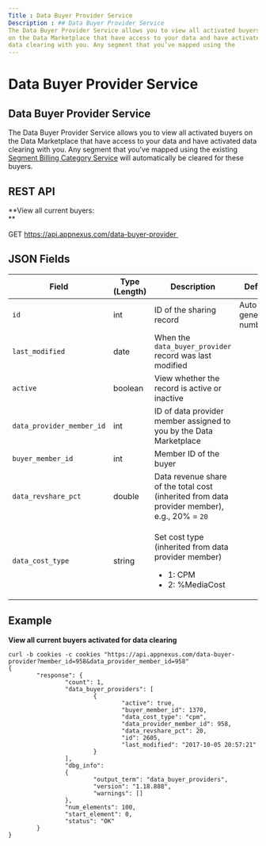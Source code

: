 ```yaml
---
Title : Data Buyer Provider Service
Description : ## Data Buyer Provider Service
The Data Buyer Provider Service allows you to view all activated buyers
on the Data Marketplace that have access to your data and have activated
data clearing with you. Any segment that you’ve mapped using the
---
```



# Data Buyer Provider Service





## Data Buyer Provider Service

The Data Buyer Provider Service allows you to view all activated buyers
on the Data Marketplace that have access to your data and have activated
data clearing with you. Any segment that you’ve mapped using the
existing <a
href="https://docs.xandr.com/bundle/data-providers/page/segment-billing-category-service.html"
class="xref" target="_blank">Segment Billing Category Service</a> will
automatically be cleared for these buyers.  
  





## REST API

**View all current buyers:  
**

GET
https://api.appnexus.com/data-buyer-provider 





## JSON Fields

<table class="table">
<thead class="thead">
<tr class="header row">
<th id="ID-00000a94__entry__1" class="entry">Field</th>
<th id="ID-00000a94__entry__2" class="entry">Type (Length)</th>
<th id="ID-00000a94__entry__3" class="entry">Description</th>
<th id="ID-00000a94__entry__4" class="entry">Default</th>
</tr>
</thead>
<tbody class="tbody">
<tr class="odd row">
<td class="entry" headers="ID-00000a94__entry__1"><code
class="ph codeph">id</code></td>
<td class="entry" headers="ID-00000a94__entry__2">int</td>
<td class="entry" headers="ID-00000a94__entry__3">ID of the sharing
record</td>
<td class="entry" headers="ID-00000a94__entry__4">Auto-generated
number</td>
</tr>
<tr class="even row">
<td class="entry" headers="ID-00000a94__entry__1"><code
class="ph codeph">last_modified</code></td>
<td class="entry" headers="ID-00000a94__entry__2">date</td>
<td class="entry" headers="ID-00000a94__entry__3">When the <code
class="ph codeph">data_buyer_provider</code> record was last
modified</td>
<td class="entry" headers="ID-00000a94__entry__4"></td>
</tr>
<tr class="odd row">
<td class="entry" headers="ID-00000a94__entry__1"><code
class="ph codeph">active</code></td>
<td class="entry" headers="ID-00000a94__entry__2">boolean</td>
<td class="entry" headers="ID-00000a94__entry__3">View whether the
record is active or inactive</td>
<td class="entry" headers="ID-00000a94__entry__4"></td>
</tr>
<tr class="even row">
<td class="entry" headers="ID-00000a94__entry__1"><code
class="ph codeph">data_provider_member_id</code></td>
<td class="entry" headers="ID-00000a94__entry__2">int</td>
<td class="entry" headers="ID-00000a94__entry__3">ID of data provider
member assigned to you by the Data Marketplace</td>
<td class="entry" headers="ID-00000a94__entry__4"></td>
</tr>
<tr class="odd row">
<td class="entry" headers="ID-00000a94__entry__1"><code
class="ph codeph">buyer_member_id</code></td>
<td class="entry" headers="ID-00000a94__entry__2">int</td>
<td class="entry" headers="ID-00000a94__entry__3">Member ID of the
buyer</td>
<td class="entry" headers="ID-00000a94__entry__4"></td>
</tr>
<tr class="even row">
<td class="entry" headers="ID-00000a94__entry__1"><code
class="ph codeph">data_revshare_pct</code></td>
<td class="entry" headers="ID-00000a94__entry__2">double</td>
<td class="entry" headers="ID-00000a94__entry__3">Data revenue share of
the total cost (inherited from data provider member), e.g., 20% = <code
class="ph codeph">20</code></td>
<td class="entry" headers="ID-00000a94__entry__4"></td>
</tr>
<tr class="odd row">
<td class="entry" headers="ID-00000a94__entry__1"><code
class="ph codeph">data_cost_type</code></td>
<td class="entry" headers="ID-00000a94__entry__2">string</td>
<td class="entry" headers="ID-00000a94__entry__3"><p>Set cost type
(inherited from data provider member)</p>
<ul>
<li>1: CPM</li>
<li>2: %MediaCost</li>
</ul></td>
<td class="entry" headers="ID-00000a94__entry__4"></td>
</tr>
</tbody>
</table>





## Example

**View all current buyers activated for data clearing**

``` pre
curl -b cookies -c cookies "https://api.appnexus.com/data-buyer-provider?member_id=958&data_provider_member_id=958"
{
        "response": {
                "count": 1,
                "data_buyer_providers": [
                        {
                                "active": true,
                                "buyer_member_id": 1370,
                                "data_cost_type": "cpm",
                                "data_provider_member_id": 958,
                                "data_revshare_pct": 20,
                                "id": 2605,
                                "last_modified": "2017-10-05 20:57:21"
                        }
                ],
                "dbg_info":
                {
                        "output_term": "data_buyer_providers",
                        "version": "1.18.888",
                        "warnings": []
                },
                "num_elements": 100,
                "start_element": 0,
                "status": "OK"
        }
}
```






